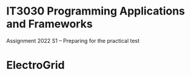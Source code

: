 # IT3030 Programming Applications and Frameworks 

Assignment 2022 S1 – Preparing for the practical test

# ElectroGrid

